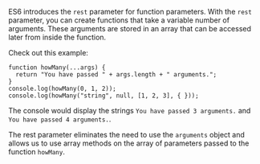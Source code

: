 ES6 introduces the `rest` parameter for function parameters. With the `rest` parameter, you can create functions that take a variable
number of arguments. These arguments are stored in an array that can be accessed later from inside the function.

Check out this example:

```
function howMany(...args) {
  return "You have passed " + args.length + " arguments.";
}
console.log(howMany(0, 1, 2));
console.log(howMany("string", null, [1, 2, 3], { }));
```

The console would display the strings `You have passed 3 arguments.` and `You have passed 4 arguments.`.

The rest parameter eliminates the need to use the `arguments` object and allows us to use array methods on the array of parameters
passed to the function `howMany`.